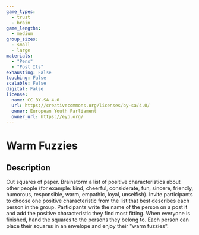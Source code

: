 ```yaml
---
game_types:
  - trust
  - brain
game_lengths:
  - medium
group_sizes:
  - small
  - large
materials:
  - "Pens"
  - "Post Its"
exhausting: False
touching: False
scalable: False
digital: False
license:
  name: CC BY-SA 4.0
  url: https://creativecommons.org/licenses/by-sa/4.0/
  owner: European Youth Parliament
  owner_url: https://eyp.org/
---
```

# Warm Fuzzies

## Description
Cut squares of paper. Brainstorm a list of positive characteristics about other people (for example: kind, cheerful, considerate, fun, sincere, friendly, humorous, responsible, warm, empathic, loyal, unselfish). Invite participants to choose one positive characteristic from the list that best describes each person in the group. Participants write the name of the person on a post it and add the positive characteristic they find most fitting. When everyone is finished, hand the squares to the persons they belong to. Each person can place their squares in an envelope and enjoy their "warm fuzzies".
